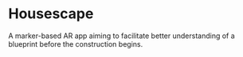 # Housescape
A marker-based AR app aiming to facilitate better understanding of a blueprint before the construction begins.
